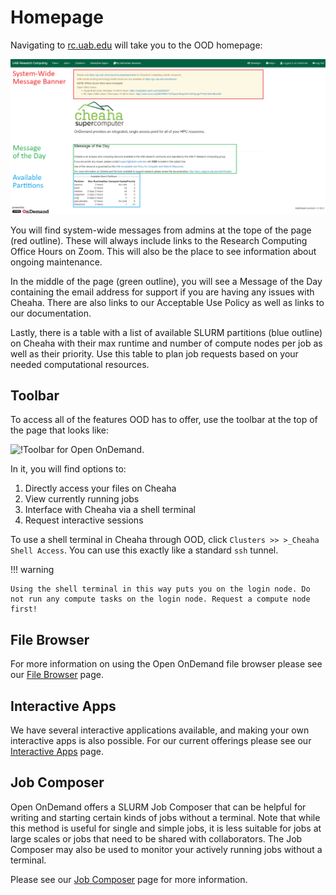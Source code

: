 # Homepage

Navigating to [rc.uab.edu](https://rc.uab.edu) will take you to the OOD homepage:

![!Landing page for Open OnDemand.](./images/ood_homepage.png)

You will find system-wide messages from admins at the tope of the page (red outline). These will always include links to the Research Computing Office Hours on Zoom. This will also be the place to see information about ongoing maintenance.

In the middle of the page (green outline), you will see a Message of the Day containing the email address for support if you are having any issues with Cheaha. There are also links to our Acceptable Use Policy as well as links to our documentation.

Lastly, there is a table with a list of available SLURM partitions (blue outline) on Cheaha with their max runtime and number of compute nodes per job as well as their priority. Use this table to plan job requests based on your needed computational resources.

## Toolbar

To access all of the features OOD has to offer, use the toolbar at the top of the page that looks like:

![!Toolbar for Open OnDemand.](./images/ood_toolbar.png)

In it, you will find options to:

1. Directly access your files on Cheaha
2. View currently running jobs
3. Interface with Cheaha via a shell terminal
4. Request interactive sessions

To use a shell terminal in Cheaha through OOD, click `Clusters >> >_Cheaha Shell Access`. You can use this exactly like a standard `ssh` tunnel.

<!-- markdownlint-disable MD046 -->
!!! warning

    Using the shell terminal in this way puts you on the login node. Do not run any compute tasks on the login node. Request a compute node first!
<!-- markdownlint-enable MD046 -->

## File Browser

For more information on using the Open OnDemand file browser please see our [File Browser](ood_files.md) page.

## Interactive Apps

We have several interactive applications available, and making your own interactive apps is also possible. For our current offerings please see our [Interactive Apps](ood_interactive.md) page.

## Job Composer

Open OnDemand offers a SLURM Job Composer that can be helpful for writing and starting certain kinds of jobs without a terminal. Note that while this method is useful for single and simple jobs, it is less suitable for jobs at large scales or jobs that need to be shared with collaborators. The Job Composer may also be used to monitor your actively running jobs without a terminal.

Please see our [Job Composer](images/ood_active_jobs.png) page for more information.
